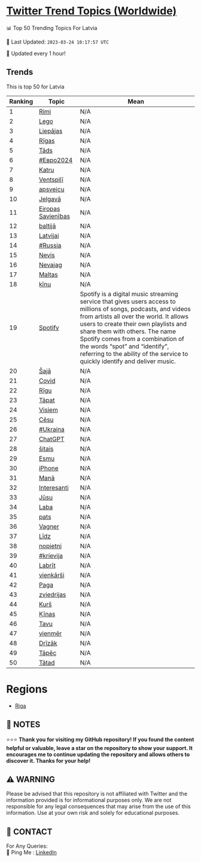 [Twitter Trend Topics (Worldwide)](https://github.com/ErcinDedeoglu/Twitter-Trend-Topics)
==========


📊 Top 50 Trending Topics For Latvia

📆 Last Updated: `2023-03-24 10:17:57 UTC`

🔧 Updated every 1 hour!


## Trends

This is top 50 for Latvia

| Ranking | Topic | Mean |
| ------- | ------------ | ------------ |
| 1 | [Rimi](http://twitter.com/search?q=Rimi) | N/A |
| 2 | [Lego](http://twitter.com/search?q=Lego) | N/A |
| 3 | [Liepājas](http://twitter.com/search?q=Liep%c4%81jas) | N/A |
| 4 | [Rīgas](http://twitter.com/search?q=R%c4%abgas) | N/A |
| 5 | [Tāds](http://twitter.com/search?q=T%c4%81ds) | N/A |
| 6 | [#Евро2024](http://twitter.com/search?q=%23%d0%95%d0%b2%d1%80%d0%be2024) | N/A |
| 7 | [Katru](http://twitter.com/search?q=Katru) | N/A |
| 8 | [Ventspilī](http://twitter.com/search?q=Ventspil%c4%ab) | N/A |
| 9 | [apsveicu](http://twitter.com/search?q=apsveicu) | N/A |
| 10 | [Jelgavā](http://twitter.com/search?q=Jelgav%c4%81) | N/A |
| 11 | [Eiropas Savienības](http://twitter.com/search?q=Eiropas+Savien%c4%abbas) | N/A |
| 12 | [baltijā](http://twitter.com/search?q=baltij%c4%81) | N/A |
| 13 | [Latvijai](http://twitter.com/search?q=Latvijai) | N/A |
| 14 | [#Russia](http://twitter.com/search?q=%23Russia) | N/A |
| 15 | [Nevis](http://twitter.com/search?q=Nevis) | N/A |
| 16 | [Nevajag](http://twitter.com/search?q=Nevajag) | N/A |
| 17 | [Maltas](http://twitter.com/search?q=Maltas) | N/A |
| 18 | [ķīnu](http://twitter.com/search?q=%c4%b7%c4%abnu) | N/A |
| 19 | [Spotify](http://twitter.com/search?q=Spotify) | Spotify is a digital music streaming service that gives users access to millions of songs, podcasts, and videos from artists all over the world. It allows users to create their own playlists and share them with others. The name Spotify comes from a combination of the words “spot” and “identify”, referring to the ability of the service to quickly identify and deliver music. |
| 20 | [Šajā](http://twitter.com/search?q=%c5%a0aj%c4%81) | N/A |
| 21 | [Covid](http://twitter.com/search?q=Covid) | N/A |
| 22 | [Rīgu](http://twitter.com/search?q=R%c4%abgu) | N/A |
| 23 | [Tāpat](http://twitter.com/search?q=T%c4%81pat) | N/A |
| 24 | [Visiem](http://twitter.com/search?q=Visiem) | N/A |
| 25 | [Cēsu](http://twitter.com/search?q=C%c4%93su) | N/A |
| 26 | [#Ukraina](http://twitter.com/search?q=%23Ukraina) | N/A |
| 27 | [ChatGPT](http://twitter.com/search?q=ChatGPT) | N/A |
| 28 | [šitais](http://twitter.com/search?q=%c5%a1itais) | N/A |
| 29 | [Esmu](http://twitter.com/search?q=Esmu) | N/A |
| 30 | [iPhone](http://twitter.com/search?q=iPhone) | N/A |
| 31 | [Manā](http://twitter.com/search?q=Man%c4%81) | N/A |
| 32 | [Interesanti](http://twitter.com/search?q=Interesanti) | N/A |
| 33 | [Jūsu](http://twitter.com/search?q=J%c5%absu) | N/A |
| 34 | [Laba](http://twitter.com/search?q=Laba) | N/A |
| 35 | [pats](http://twitter.com/search?q=pats) | N/A |
| 36 | [Vagner](http://twitter.com/search?q=Vagner) | N/A |
| 37 | [Līdz](http://twitter.com/search?q=L%c4%abdz) | N/A |
| 38 | [nopietni](http://twitter.com/search?q=nopietni) | N/A |
| 39 | [#krievija](http://twitter.com/search?q=%23krievija) | N/A |
| 40 | [Labrīt](http://twitter.com/search?q=Labr%c4%abt) | N/A |
| 41 | [vienkārši](http://twitter.com/search?q=vienk%c4%81r%c5%a1i) | N/A |
| 42 | [Paga](http://twitter.com/search?q=Paga) | N/A |
| 43 | [zviedrijas](http://twitter.com/search?q=zviedrijas) | N/A |
| 44 | [Kurš](http://twitter.com/search?q=Kur%c5%a1) | N/A |
| 45 | [Ķīnas](http://twitter.com/search?q=%c4%b6%c4%abnas) | N/A |
| 46 | [Tavu](http://twitter.com/search?q=Tavu) | N/A |
| 47 | [vienmēr](http://twitter.com/search?q=vienm%c4%93r) | N/A |
| 48 | [Drīzāk](http://twitter.com/search?q=Dr%c4%abz%c4%81k) | N/A |
| 49 | [Tāpēc](http://twitter.com/search?q=T%c4%81p%c4%93c) | N/A |
| 50 | [Tātad](http://twitter.com/search?q=T%c4%81tad) | N/A |



# Regions

* [Riga](</Latvia/Riga.md>)



## 📝 NOTES

⭐⭐⭐ **Thank you for visiting my GitHub repository! If you found the content helpful or valuable, leave a star on the repository to show your support. It encourages me to continue updating the repository and allows others to discover it. Thanks for your help!**


## ⚠️ WARNING

Please be advised that this repository is not affiliated with Twitter and the information provided is for informational purposes only. We are not responsible for any legal consequences that may arise from the use of this information. Use at your own risk and solely for educational purposes.


## 📨 CONTACT

 For Any Queries:  
            🏓 Ping Me : [LinkedIn](https://www.linkedin.com/in/ercindedeoglu/)
